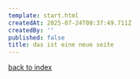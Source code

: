 ```yaml
---
template: start.html
createdAt: 2025-07-24T08:37:49.711Z
createdBy: ''
published: false
title: das ist eine neue seite
---
```



[back to index](/)